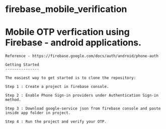 # firebase_mobile_verification

# Mobile OTP verfication using Firebase - android applications.
		
	Reference - https://firebase.google.com/docs/auth/android/phone-auth
		
	Getting Started
	---------------
	
	The easiest way to get started is to clone the repository:
	
	Step 1 : Create a project in firebase console.
	
	Step 2 : Enable Phone Sign-in providers under Authentication Sign-in method.

	Step 3 : Download google-service json from firebase console and paste inside app folder in project.
	
	Step 4 : Run the project and verify your OTP.
	
